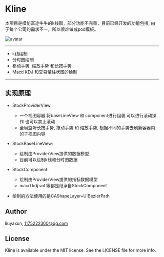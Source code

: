 # Kline

本项目是模仿富途牛牛的k线图，部分功能不完善，目前已经开发的功能包括, 由于每个公司的需求不一，所以很难做成pod模板。


![avatar](https://github.com/yaxunliu/KLine/blob/master/screenCapture.gif)

***
+ k线绘制
+ 分时图绘制
+ 移动手势, 缩放手势 和长按手势
+ Macd KDJ 和交易量柱状图的绘制 
***

## 实现原理
+ StockProviderView
    - 一个视图容器 将baseLineView 和 component进行组装 可以进行滚动操作 也可以禁止滚动
    - 全局监听长按手势, 拖动手势 和 缩放手势, 根据不同的手势去刷新容器内的子视图内容
+ StockBaseLineView:
    - 绘制由ProviderView提供的数据模型 
    - 目前可以绘制k线和分时图数据
+ StockComponent:
    - 绘制由ProviderView提供的指标数据模型
    - macd kdj vol 等都是继承自StockComponent

+ 绘制的方法使用的是CAShapeLayer+UIBezierPath


## Author
liuyaxun, 1175222300@qq.com
## License
Kline is available under the MIT license. See the LICENSE file for more info.
